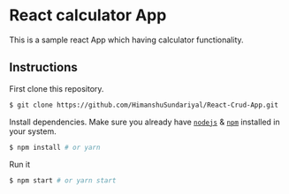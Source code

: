 # React calculator App

This is a sample react App which having calculator functionality.


## Instructions

First clone this repository.
```bash
$ git clone https://github.com/HimanshuSundariyal/React-Crud-App.git
```

Install dependencies. Make sure you already have [`nodejs`](https://nodejs.org/en/) & [`npm`](https://www.npmjs.com/) installed in your system.
```bash
$ npm install # or yarn
```

Run it
```bash
$ npm start # or yarn start
```